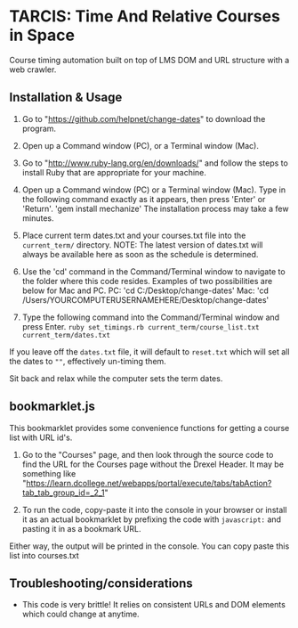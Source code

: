 TARCIS: Time And Relative Courses in Space
==========================================
Course timing automation built on top of LMS DOM and URL structure with a web crawler.

Installation & Usage
--------------------

1. Go to "https://github.com/helpnet/change-dates" to download the program.

2. Open up a Command window (PC), or a Terminal window (Mac).

3. Go to "http://www.ruby-lang.org/en/downloads/" and follow the steps to install Ruby that are appropriate for your machine.

4. Open up a Command window (PC) or a Terminal window (Mac). Type in the following command exactly as it appears, then press 'Enter' or 'Return'. 'gem install mechanize' The installation process may take a few minutes.

5. Place current term dates.txt and your courses.txt file into the `current_term/` directory. NOTE: The latest version of dates.txt will always be available here as soon as the schedule is determined.

6. Use the 'cd' command in the Command/Terminal window to navigate to the folder where this code resides. Examples of two possibilities are below for Mac and PC.
PC: 'cd C:/Desktop/change-dates'
Mac: 'cd /Users/YOURCOMPUTERUSERNAMEHERE/Desktop/change-dates'

7. Type the following command into the Command/Terminal window and press Enter. `ruby set_timings.rb current_term/course_list.txt current_term/dates.txt`

If you leave off the `dates.txt` file, it will default to `reset.txt` which will set all the dates to `""`, effectively un-timing them.

Sit back and relax while the computer sets the term dates.

bookmarklet.js
--------------
This bookmarklet provides some convenience functions for getting a course list with URL id's. 

1. Go to the "Courses" page, and then look through the source code to find the URL for the Courses page without the Drexel Header. It may be something like "https://learn.dcollege.net/webapps/portal/execute/tabs/tabAction?tab_tab_group_id=_2_1"

2. To run the code, copy-paste it into the console in your browser or install it as an actual bookmarklet by prefixing the code with `javascript:` and pasting it in as a bookmark URL.

Either way, the output will be printed in the console. You can copy paste this list into courses.txt

Troubleshooting/considerations
------------------------------
* This code is very brittle! It relies on consistent URLs and DOM elements which could change at anytime.
